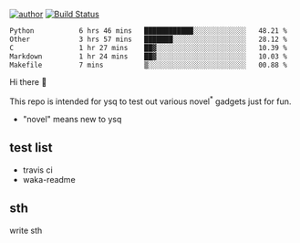 [![author](https://img.shields.io/badge/author-ysq-green)](https://github.com/Yang-Shiqin)
[![Build Status](https://app.travis-ci.com/Yang-Shiqin/testall.svg?branch=main)](https://app.travis-ci.com/Yang-Shiqin/testall)

<!--START_SECTION:waka-->

```txt
Python           6 hrs 46 mins   ████████████░░░░░░░░░░░░░   48.21 %
Other            3 hrs 57 mins   ███████░░░░░░░░░░░░░░░░░░   28.12 %
C                1 hr 27 mins    ██▓░░░░░░░░░░░░░░░░░░░░░░   10.39 %
Markdown         1 hr 24 mins    ██▓░░░░░░░░░░░░░░░░░░░░░░   10.03 %
Makefile         7 mins          ▒░░░░░░░░░░░░░░░░░░░░░░░░   00.88 %
```

<!--END_SECTION:waka-->

Hi there 👋

This repo is intended for ysq to test out various novel<sup>*</sup> gadgets just for fun.

- "novel" means new to ysq

## test list
- travis ci
- waka-readme


## sth
write sth

